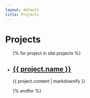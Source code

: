 ```yaml
---
layout: default
title: Projects
---
```

<h1>Projects</h1>

<ul>
  {% for project in site.projects %}
    <li>
      <h2><a href="{{ project.url }}">{{ project.name }}</a></h2> 
      <p>{{ project.content | markdownify }}</p>
    </li>
  {% endfor %}
</ul>
